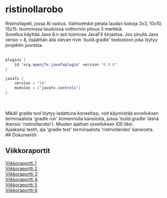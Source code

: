 # ristinollarobo
Ristinollapeli, jossa AI vastus. Vaihtoehdot pelata laudan kokoja 3x3, 10x10, 15x15. Isoimmissa laudoissa voittorivin pituus 5 merkkiä.
</br>
Sovellus käyttää Java 8:n asti toimivaa JavaFX kirjastoa. 
Jos sinulla Java versio > 8, lisääthän alla olevan rivin 'build.gradle' tiedostoon joka löytyy projektin juuresta.
</br>
</br>
```java
plugins {
    id 'org.openjfx.javafxplugin' version '0.0.8'
}

javafx {
    version = "14"
    modules = ['javafx.controls']
}
```
</br>
</br>
Mikäli gradle tool löytyy ladattuna koneeltasi, voit käynnistää sovelluksen terminaalista 'gradle run' komennolla kansiosta, jossa 'build.gradle' läsnä (kansio 'ristinollarobo'). Muuten ajathan sovelluksen IDE:lläsi.
</br>
Ajaaksesi testit, aja 'gradle test' terminaalista 'ristinollarobo' kansiosta.
</br>
## Dokumentit 


## Viikkoraportit 
[Viikkoraportti 1](https://github.com/eherra/ristinollarobo/blob/master/dokumentaatio/viikkoraportti1.md)</br>
[Viikkoraportti 2](https://github.com/eherra/ristinollarobo/blob/master/dokumentaatio/viikkoraportti2.md)</br>
[Viikkoraportti 3](https://github.com/eherra/ristinollarobo/blob/master/dokumentaatio/viikkoraportti3.md)</br>
[Viikkoraportti 4](https://github.com/eherra/ristinollarobo/blob/master/dokumentaatio/viikkoraportti4.md)</br>
[Viikkoraportti 5](https://github.com/eherra/ristinollarobo/blob/master/dokumentaatio/viikkoraportti5.md)</br>
[Viikkoraportti 6](https://github.com/eherra/ristinollarobo/blob/master/dokumentaatio/viikkoraportti6.md)
</br>





